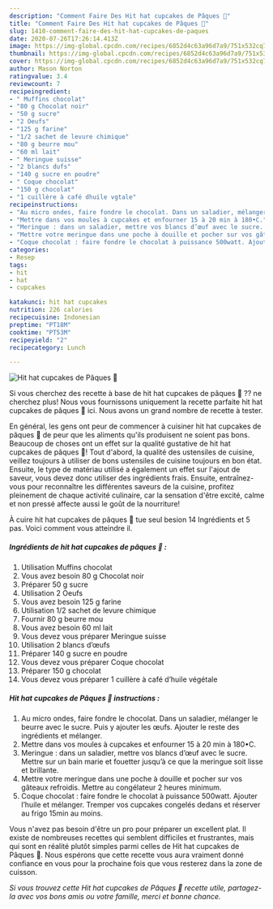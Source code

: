 ```yaml
---
description: "Comment Faire Des Hit hat cupcakes de Pâques 🐣"
title: "Comment Faire Des Hit hat cupcakes de Pâques 🐣"
slug: 1410-comment-faire-des-hit-hat-cupcakes-de-paques
date: 2020-07-26T17:26:14.413Z
image: https://img-global.cpcdn.com/recipes/6852d4c63a96d7a9/751x532cq70/hit-hat-cupcakes-de-paques-🐣-photo-principale-de-la-recette.jpg
thumbnail: https://img-global.cpcdn.com/recipes/6852d4c63a96d7a9/751x532cq70/hit-hat-cupcakes-de-paques-🐣-photo-principale-de-la-recette.jpg
cover: https://img-global.cpcdn.com/recipes/6852d4c63a96d7a9/751x532cq70/hit-hat-cupcakes-de-paques-🐣-photo-principale-de-la-recette.jpg
author: Mason Norton
ratingvalue: 3.4
reviewcount: 7
recipeingredient:
- " Muffins chocolat"
- "80 g Chocolat noir"
- "50 g sucre"
- "2 Oeufs"
- "125 g farine"
- "1/2 sachet de levure chimique"
- "80 g beurre mou"
- "60 ml lait"
- " Meringue suisse"
- "2 blancs dufs"
- "140 g sucre en poudre"
- " Coque chocolat"
- "150 g chocolat"
- "1 cuillère à café dhuile vgtale"
recipeinstructions:
- "Au micro ondes, faire fondre le chocolat. Dans un saladier, mélanger le beurre avec le sucre. Puis y ajouter les œufs. Ajouter le reste des ingrédients et mélanger."
- "Mettre dans vos moules à cupcakes et enfourner 15 à 20 min à 180•C."
- "Meringue : dans un saladier, mettre vos blancs d’œuf avec le sucre. Mettre sur un bain marie et fouetter jusqu’à ce que la meringue soit lisse et brillante."
- "Mettre votre meringue dans une poche à douille et pocher sur vos gâteaux refroidis. Mettre au congélateur 2 heures minimum."
- "Coque chocolat : faire fondre le chocolat à puissance 500watt. Ajouter l’huile et mélanger. Tremper vos cupcakes congelés dedans et réserver au frigo 15min au moins."
categories:
- Resep
tags:
- hit
- hat
- cupcakes

katakunci: hit hat cupcakes 
nutrition: 226 calories
recipecuisine: Indonesian
preptime: "PT18M"
cooktime: "PT53M"
recipeyield: "2"
recipecategory: Lunch

---
```



![Hit hat cupcakes de Pâques 🐣](https://img-global.cpcdn.com/recipes/6852d4c63a96d7a9/751x532cq70/hit-hat-cupcakes-de-paques-🐣-photo-principale-de-la-recette.jpg)

Si vous cherchez des recette à base de hit hat cupcakes de pâques 🐣 ?? ne cherchez plus! Nous vous fournissons uniquement la recette parfaite hit hat cupcakes de pâques 🐣 ici. Nous avons un grand nombre de recette à tester.

En général, les gens ont peur de commencer à cuisiner hit hat cupcakes de pâques 🐣 de peur que les aliments qu'ils produisent ne soient pas bons. Beaucoup de choses ont un effet sur la qualité gustative de hit hat cupcakes de pâques 🐣! Tout d'abord, la qualité des ustensiles de cuisine, veillez toujours à utiliser de bons ustensiles de cuisine toujours en bon état. Ensuite, le type de matériau utilisé a également un effet sur l'ajout de saveur, vous devez donc utiliser des ingrédients frais. Ensuite, entraînez-vous pour reconnaître les différentes saveurs de la cuisine, profitez pleinement de chaque activité culinaire, car la sensation d'être excité, calme et non pressé affecte aussi le goût de la nourriture!

<!--inarticleads1-->

À cuire hit hat cupcakes de pâques 🐣 tue seul besion 14 Ingrédients et 5 pas. Voici comment vous atteindre il.

##### Ingrédients de hit hat cupcakes de pâques 🐣 :

1. Utilisation  Muffins chocolat
1. Vous avez besoin 80 g Chocolat noir
1. Préparer 50 g sucre
1. Utilisation 2 Oeufs
1. Vous avez besoin 125 g farine
1. Utilisation 1/2 sachet de levure chimique
1. Fournir 80 g beurre mou
1. Vous avez besoin 60 ml lait
1. Vous devez vous préparer  Meringue suisse
1. Utilisation 2 blancs d’œufs
1. Préparer 140 g sucre en poudre
1. Vous devez vous préparer  Coque chocolat
1. Préparer 150 g chocolat
1. Vous devez vous préparer 1 cuillère à café d’huile végétale




<!--inarticleads2-->

##### Hit hat cupcakes de Pâques 🐣 instructions :

1. Au micro ondes, faire fondre le chocolat. Dans un saladier, mélanger le beurre avec le sucre. Puis y ajouter les œufs. Ajouter le reste des ingrédients et mélanger.
1. Mettre dans vos moules à cupcakes et enfourner 15 à 20 min à 180•C.
1. Meringue : dans un saladier, mettre vos blancs d’œuf avec le sucre. Mettre sur un bain marie et fouetter jusqu’à ce que la meringue soit lisse et brillante.
1. Mettre votre meringue dans une poche à douille et pocher sur vos gâteaux refroidis. Mettre au congélateur 2 heures minimum.
1. Coque chocolat : faire fondre le chocolat à puissance 500watt. Ajouter l’huile et mélanger. Tremper vos cupcakes congelés dedans et réserver au frigo 15min au moins.




<!--inarticleads1-->

<p>
Vous n'avez pas besoin d'être un pro pour préparer un excellent plat. Il existe de nombreuses recettes qui semblent difficiles et frustrantes, mais qui sont en réalité plutôt simples parmi celles de Hit hat cupcakes de Pâques 🐣. Nous espérons que cette recette vous aura vraiment donné confiance en vous pour la prochaine fois que vous resterez dans la zone de cuisson.
</p>

<p>
<i>Si vous trouvez cette Hit hat cupcakes de Pâques 🐣 recette utile, partagez-la avec vos bons amis ou votre famille, merci et bonne chance.</i>
</p>
